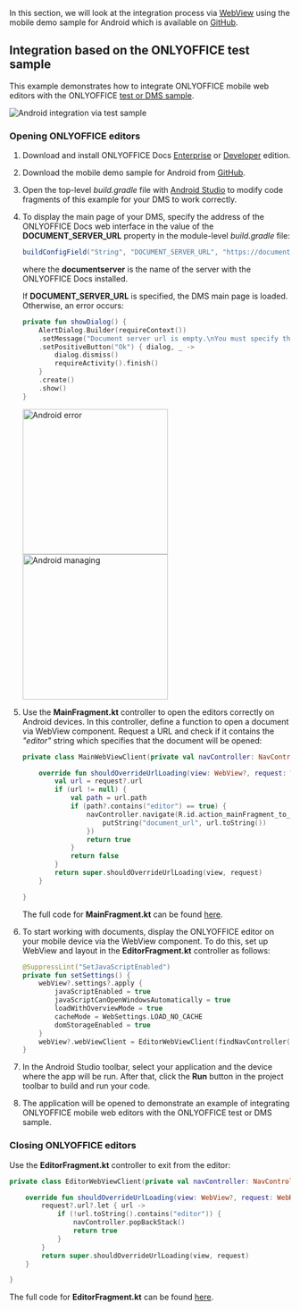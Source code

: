 In this section, we will look at the integration process via [WebView](https://developer.android.com/reference/android/webkit/WebView) using the mobile demo sample for Android which is available on [GitHub](https://github.com/ONLYOFFICE/editors-webview-android).

## Integration based on the ONLYOFFICE test sample

This example demonstrates how to integrate ONLYOFFICE mobile web editors with the ONLYOFFICE [test or DMS sample](../../Language-specific%20examples/Language-specific%20examples.md).

![Android integration via test sample](/assets/images/editor/android-test-sample.png)

### Opening ONLYOFFICE editors

1. Download and install ONLYOFFICE Docs [Enterprise](https://www.onlyoffice.com/docs-enterprise.aspx) or [Developer](https://www.onlyoffice.com/developer-edition.aspx) edition.

2. Download the mobile demo sample for Android from [GitHub](https://github.com/ONLYOFFICE/editors-webview-android).

3. Open the top-level *build.gradle* file with [Android Studio](https://developer.android.com/studio) to modify code fragments of this example for your DMS to work correctly.

4. To display the main page of your DMS, specify the address of the ONLYOFFICE Docs web interface in the value of the **DOCUMENT\_SERVER\_URL** property in the module-level *build.gradle* file:

   ``` groovy
   buildConfigField("String", "DOCUMENT_SERVER_URL", "https://documentserver/")
   ```

   where the **documentserver** is the name of the server with the ONLYOFFICE Docs installed.

   If **DOCUMENT\_SERVER\_URL** is specified, the DMS main page is loaded. Otherwise, an error occurs:

   ``` kt
   private fun showDialog() {
       AlertDialog.Builder(requireContext())
       .setMessage("Document server url is empty.\nYou must specify the address in build.gradle")
       .setPositiveButton("Ok") { dialog, _ ->
           dialog.dismiss()
           requireActivity().finish()
       }
       .create()
       .show()
   }
   ```

   <img alt="Android error" src="/assets/images/editor/android-error.png" width="260px" />

   <img alt="Android managing" src="/assets/images/editor/android-managing.png" width="260px" />

5. Use the **MainFragment.kt** controller to open the editors correctly on Android devices. In this controller, define a function to open a document via WebView component. Request a URL and check if it contains the *"editor"* string which specifies that the document will be opened:

   ``` kt
   private class MainWebViewClient(private val navController: NavController) : WebViewClient() {

       override fun shouldOverrideUrlLoading(view: WebView?, request: WebResourceRequest?): Boolean {
           val url = request?.url
           if (url != null) {
               val path = url.path
               if (path?.contains("editor") == true) {
                   navController.navigate(R.id.action_mainFragment_to_editorFragment, Bundle(1).apply {
                       putString("document_url", url.toString())
                   })
                   return true
               }
               return false
           }
           return super.shouldOverrideUrlLoading(view, request)
       }

   }
   ```

   The full code for **MainFragment.kt** can be found [here](https://github.com/ONLYOFFICE/editors-webview-android/blob/fd8f9809441fab9653140cf2e51a1303e2edd774/app/src/main/java/ru/mike/florida/MainFragment.kt).

6. To start working with documents, display the ONLYOFFICE editor on your mobile device via the WebView component. To do this, set up WebView and layout in the **EditorFragment.kt** controller as follows:

   ``` kt
   @SuppressLint("SetJavaScriptEnabled")
   private fun setSettings() {
       webView?.settings?.apply {
           javaScriptEnabled = true
           javaScriptCanOpenWindowsAutomatically = true
           loadWithOverviewMode = true
           cacheMode = WebSettings.LOAD_NO_CACHE
           domStorageEnabled = true
       }
       webView?.webViewClient = EditorWebViewClient(findNavController())
   }
   ```

7. In the Android Studio toolbar, select your application and the device where the app will be run. After that, click the **Run** button in the project toolbar to build and run your code.

8. The application will be opened to demonstrate an example of integrating ONLYOFFICE mobile web editors with the ONLYOFFICE test or DMS sample.

### Closing ONLYOFFICE editors

Use the **EditorFragment.kt** controller to exit from the editor:

``` kt
private class EditorWebViewClient(private val navController: NavController) : WebViewClient() {

    override fun shouldOverrideUrlLoading(view: WebView?, request: WebResourceRequest?): Boolean {
        request?.url?.let { url ->
            if (!url.toString().contains("editor")) {
                navController.popBackStack()
                return true
            }
        }
        return super.shouldOverrideUrlLoading(view, request)
    }

}
```

The full code for **EditorFragment.kt** can be found [here](https://github.com/ONLYOFFICE/editors-webview-android/blob/fd8f9809441fab9653140cf2e51a1303e2edd774/app/src/main/java/ru/mike/florida/editorFragment.kt).
